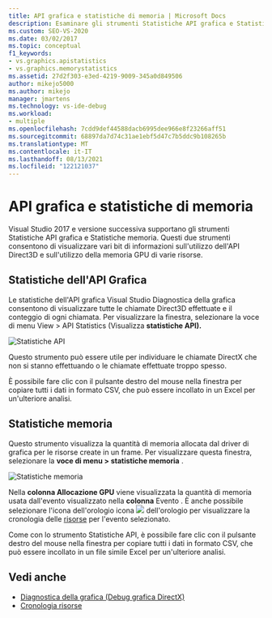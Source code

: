 ```yaml
---
title: API grafica e statistiche di memoria | Microsoft Docs
description: Esaminare gli strumenti Statistiche API grafica e Statistiche memoria, che mostrano informazioni sull'utilizzo dell'API Direct3D e sull'utilizzo della memoria GPU di varie risorse.
ms.custom: SEO-VS-2020
ms.date: 03/02/2017
ms.topic: conceptual
f1_keywords:
- vs.graphics.apistatistics
- vs.graphics.memorystatistics
ms.assetid: 27d2f303-e3ed-4219-9009-345a0d849506
author: mikejo5000
ms.author: mikejo
manager: jmartens
ms.technology: vs-ide-debug
ms.workload:
- multiple
ms.openlocfilehash: 7cdd9def44588dacb6995dee966e8f23266aff51
ms.sourcegitcommit: 68897da7d74c31ae1ebf5d47c7b5ddc9b108265b
ms.translationtype: MT
ms.contentlocale: it-IT
ms.lasthandoff: 08/13/2021
ms.locfileid: "122121037"
---
```

# <a name="graphics-api-and-memory-statistics"></a>API grafica e statistiche di memoria
<!-- VERSIONLESS -->
Visual Studio 2017 e versione successiva supportano gli strumenti Statistiche API grafica e Statistiche memoria.  Questi due strumenti consentono di visualizzare vari bit di informazioni sull'utilizzo dell'API Direct3D e sull'utilizzo della memoria GPU di varie risorse.

## <a name="graphics-api-statistics"></a>Statistiche dell'API Grafica
Le statistiche dell'API grafica Visual Studio Diagnostica della grafica consentono di visualizzare tutte le chiamate Direct3D effettuate e il conteggio di ogni chiamata.  Per visualizzare la finestra, selezionare la voce di menu View > API Statistics (Visualizza **statistiche API).**

![Statistiche API](media/gfx_diag_api_statistics.png)

Questo strumento può essere utile per individuare le chiamate DirectX che non si stanno effettuando o le chiamate effettuate troppo spesso.

È possibile fare clic con il pulsante destro del mouse nella finestra per copiare tutti i dati in formato CSV, che può essere incollato in un Excel per un'ulteriore analisi.

## <a name="memory-statistics"></a>Statistiche memoria
Questo strumento visualizza la quantità di memoria allocata dal driver di grafica per le risorse create in un frame.  Per visualizzare questa finestra, selezionare la **voce di menu > statistiche memoria** .

![Statistiche memoria](media/gfx_diag_memory_statistics.png)

Nella **colonna Allocazione GPU** viene visualizzata la quantità di memoria usata dall'evento visualizzato nella **colonna** Evento .  È anche possibile selezionare l'icona dell'orologio icona ![ ](media/gfx_watch.png) dell'orologio per visualizzare la cronologia delle [risorse](graphics-event-list.md#resource-history) per l'evento selezionato.

Come con lo strumento Statistiche API, è possibile fare clic con il pulsante destro del mouse nella finestra per copiare tutti i dati in formato CSV, che può essere incollato in un file simile Excel per un'ulteriore analisi.

## <a name="see-also"></a>Vedi anche
- [Diagnostica della grafica (Debug grafica DirectX)](visual-studio-graphics-diagnostics.md)
- [Cronologia risorse](graphics-event-list.md#resource-history)
<!-- /VERSIONLESS -->
